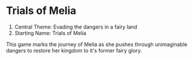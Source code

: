 # Trials of Melia

1. Central Theme:
Evading the dangers in a fairy land
2. Starting Name:
Trials of Melia

This game marks the journey of Melia as she pushes through unimaginable dangers to restore her kingdom to it's former fairy glory. 
